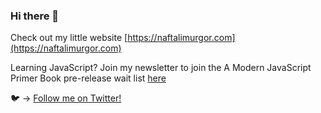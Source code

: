 ### Hi there 👋

<!--
**naftalimurgor/naftalimurgor** is a ✨ _special_ ✨ repository because its `README.md` (this file) appears on your GitHub profile.

Here are some ideas to get you started:

- 🔭 I’m currently working on ...
- 🌱 I’m currently learning ...
- 👯 I’m looking to collaborate on ...
- 🤔 I’m looking for help with ...
- 💬 Ask me about ...
- 📫 How to reach me: ...
- 😄 Pronouns: ...
- ⚡ Fun fact: ...
-->
Check out my little website [https://naftalimurgor.com](https://naftalimurgor.com)

Learning JavaScript? Join my newsletter to join the A Modern JavaScript Primer Book pre-release wait list [here](https://naftalimurgor.com/newsletter)


🐦 → [Follow me on Twitter!](https://twitter.com/nkmurgor)
